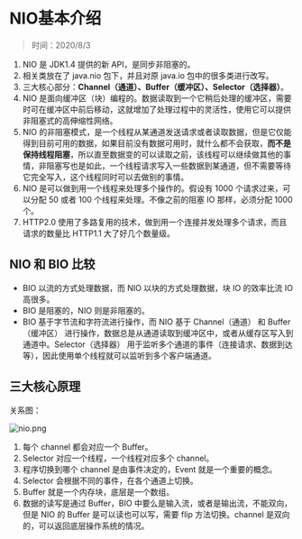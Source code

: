 # NIO基本介绍

> 时间：2020/8/3

1. NIO 是 JDK1.4 提供的新 API，是同步非阻塞的。
2. 相关类放在了 java.nio 包下，并且对原 java.io 包中的很多类进行改写。
3. 三大核心部分：**Channel（通道）、Buffer（缓冲区）、Selector（选择器）**。
4. NIO 是面向缓冲区（块）编程的。数据读取到一个它稍后处理的缓冲区，需要时可在缓冲区中前后移动，这就增加了处理过程中的灵活性，使用它可以提供非阻塞式的高伸缩性网络。
5. NIO 的非阻塞模式，是一个线程从某通道发送请求或者读取数据，但是它仅能得到目前可用的数据，如果目前没有数据可用时，就什么都不会获取，**而不是保持线程阻塞**，所以直至数据变的可以读取之前，该线程可以继续做其他的事情，非阻塞写也是如此，一个线程请求写入一些数据到某通道，但不需要等待它完全写入，这个线程同时可以去做别的事情。
6. NIO 是可以做到用一个线程来处理多个操作的。假设有 1000 个请求过来，可以分配 50 或者 100 个线程来处理。不像之前的阻塞 IO 那样，必须分配 1000 个。
7. HTTP2.0 使用了多路复用的技术，做到用一个连接并发处理多个请求，而且请求的数量比 HTTP1.1 大了好几个数量级。

## NIO 和 BIO 比较

- BIO 以流的方式处理数据，而 NIO 以块的方式处理数据，块 IO 的效率比流 IO 高很多。
- BIO 是阻塞的，NIO 则是非阻塞的。
- BIO 基于字节流和字符流进行操作，而 NIO 基于 Channel（通道） 和 Buffer（缓冲区） 进行操作，数据总是从通道读取到缓冲区中，或者从缓存区写入到通道中。Selector（选择器） 用于监听多个通道的事件（连接请求、数据到达等），因此使用单个线程就可以监听到多个客户端通道。

## 三大核心原理

关系图：

![nio.png](http://www.qxnekoo.cn:8888/images/2020/08/02/nio.png)

1. 每个 channel 都会对应一个 Buffer。
2. Selector 对应一个线程，一个线程对应多个 channel。
3. 程序切换到哪个 channel 是由事件决定的，Event 就是一个重要的概念。
4. Selector 会根据不同的事件，在各个通道上切换。
5. Buffer 就是一个内存块，底层是一个数组。
6. 数据的读写是通过 Buffer，BIO 中要么是输入流，或者是输出流，不能双向，但是 NIO 的 Buffer 是可以读也可以写，需要 flip 方法切换。channel 是双向的，可以返回底层操作系统的情况。


